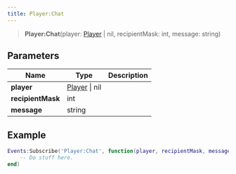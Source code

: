 ```yaml
---
title: Player:Chat
---
```


> **Player:Chat**(player: [Player](/vext/ref/server/type/player) \| nil, recipientMask: int, message: string)

## Parameters

| Name | Type | Description |
| ---- | ---- | ----------- |
| **player** | [Player](/vext/ref/server/type/player) \| nil |  |
| **recipientMask** | int |  |
| **message** | string |  |

## Example

```lua
Events:Subscribe('Player:Chat', function(player, recipientMask, message)
    -- Do stuff here.
end)
```
